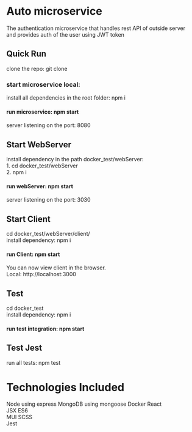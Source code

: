 # Auto microservice

The authentication microservice that handles rest API of outside server <br/> and provides auth of the user using JWT token
## Quick Run
clone the repo: git clone <name> <br/>
### start microservice local:
install all dependencies in the root folder: npm i <br/>
#### run microservice: npm start <br/> 
server listening on the port: 8080 <br/>
## Start WebServer
install dependency in the path docker_test/webServer: <br/>1. cd docker_test/webServer <br/>
2. npm i <br/>
#### run webServer: npm start <br/>
server listening on the port: 3030 <br/>

## Start Client
cd docker_test/webServer/client/ <br/>
install dependency: npm i<br/>
#### run Client: npm start
You can now view client in the browser. <br/>
Local: http://localhost:3000 <br/>

## Test
cd docker_test <br/>
install dependency: npm i <br/>
#### run test integration: npm start

## Test Jest
run all tests: npm test <br/>

# Technologies  Included
Node using express
MongoDB using mongoose
Docker
React <br/>
JSX ES6 <br/>
MUI
SCSS <br/>
Jest <br/>

